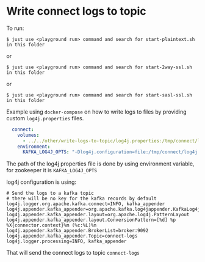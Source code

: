 # Write connect logs to topic


To run:

```
$ just use <playground run> command and search for start-plaintext.sh in this folder
```

or

```
$ just use <playground run> command and search for start-2way-ssl.sh in this folder
```

or

```
$ just use <playground run> command and search for start-sasl-ssl.sh in this folder
```

Example using `docker-compose` on how to write logs to files by providing custom `log4j.properties` files.

```yml
  connect:
    volumes:
      - ../../other/write-logs-to-topic/log4j.properties:/tmp/connect/log4j.properties
    environment:
      KAFKA_LOG4J_OPTS: "-Dlog4j.configuration=file:/tmp/connect/log4j.properties"
```

The path of the log4j properties file is done by using environment variable, for zookeeper it is `KAFKA_LOG4J_OPTS`


log4j configuration is using:

```
# Send the logs to a kafka topic
# there will be no key for the kafka records by default
log4j.logger.org.apache.kafka.connect=INFO, kafka_appender
log4j.appender.kafka_appender=org.apache.kafka.log4jappender.KafkaLog4jAppender
log4j.appender.kafka_appender.layout=org.apache.log4j.PatternLayout
log4j.appender.kafka_appender.layout.ConversionPattern=[%d] %p %X{connector.context}%m (%c:%L)%n
log4j.appender.kafka_appender.BrokerList=broker:9092
log4j.appender.kafka_appender.Topic=connect-logs
log4j.logger.processing=INFO, kafka_appender
```

That will send the connect logs to topic `connect-logs`
